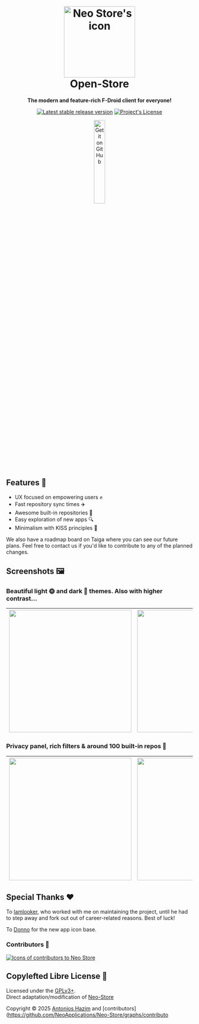 <h1 align="center">
  <img src="src/main/res/mipmap-xxxhdpi/ic_launcher_round.webp" alt="Neo Store's icon" width="192" height="192"/>
  <br>
  Open-Store
</h1>

<p align="center"><strong>The modern and feature-rich F-Droid client for everyone!</strong></p>

<div align="center">
  
[![Latest stable release version](https://img.shields.io/github/v/release/Sergey842248/Open-Store?style=flat&labelColor=AAFFAA&color=00AA44)](https://github.com/Sergey842248/Open-Store/releases/latest)
[![Project's License](https://img.shields.io/github/license/NeoApplications/Neo-Store?style=flat&labelColor=AAFFAA&color=00AA44)](./COPYING)

</div>

<div align="center">

[<img src="get_github.svg" alt="Get it on GitHub" width="24%" align="center">](https://github.com/NeoApplications/Neo-Store/releases)

</div>


## Features :abacus:

* UX focused on empowering users :fist:
* Fast repository sync times :airplane: 
* Awesome built-in repositories :toolbox:
* Easy exploration of new apps :mag:
* Minimalism with KISS principles :dart:

We also have a roadmap board on Taiga where you can see our future plans. Feel free to contact us if you'd like to contribute to any of the planned changes.

## Screenshots :framed_picture:

### Beautiful light :sun_with_face: and dark :new_moon_with_face: themes. Also with higher contrast…

| <img title="" src="metadata/en-US/images/phoneScreenshots/light.png" alt="" width="330" align="center"> | <img title="" src="metadata/en-US/images/phoneScreenshots/dark.png" alt="" width="330" align="center"> | <img title="" src="metadata/en-US/images/phoneScreenshots/black.png" alt="" width="330" align="center"> |
|:-------------------------------------------------------------------------------------------------------:|:------------------------------------------------------------------------------------------------------:|:--------------------------------------------------------------------------------------------------------:|

### Privacy panel, rich filters & around 100 built-in repos :toolbox:

| <img title="" src="metadata/en-US/images/phoneScreenshots/privacy_panel.png" alt="" width="330" align="center"> | <img title="" src="metadata/en-US/images/phoneScreenshots/filters.png" alt="" width="330" align="center"> | <img title="" src="metadata/en-US/images/phoneScreenshots/repos.png" alt="" width="330" align="center"> |
|:-----------------------------------------------------------------------------------------------------:|:--------------------------------------------------------------------------------------------------------:| -------------------------------------------------------------------------------------------------------:|

## Special Thanks :heart:

To [Iamlooker](https://github.com/Iamlooker), who worked with me on maintaining the project, until he had to step away and fork out out of career-related reasons. Best of luck!

To [Donno](https://github.com/Donnnno) for the new app icon base.

### Contributors :handshake:

<a href="https://github.com/NeoApplications/Neo-Store/graphs/contributors">
  <img src="https://contrib.rocks/image?repo=NeoApplications/Neo-Store"  alt="Icons of contributors to Neo Store"/>
</a>

## Copylefted Libre License :scroll:

Licensed under the [GPLv3+](/COPYING). \
Direct adaptation/modification of [Neo-Store](https://github.com/NeoApplications/Neo-Store)

Copyright © 2025 [Antonios Hazim](https://github.com/machiav3lli) and [contributors](https://github.com/NeoApplications/Neo-Store/graphs/contributo
